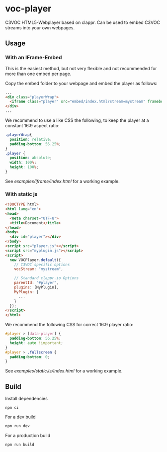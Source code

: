 # voc-player
C3VOC HTML5-Webplayer based on clappr. Can be used to embed C3VOC streams into your own webpages.

## Usage
### With an IFrame-Embed
This is the easiest method, but not very flexible and not recommended for more than one embed per page.

Copy the embed folder to your webpage and embed the player as follows:
```html
...
<div class="playerWrap">
  <iframe class="player" src="embed/index.html?stream=mystream" frameborder="0" allowfullscreen></iframe>
</div>
...
```

We recommend to use a like CSS the following, to keep the player at a constant 16:9 aspect ratio:
```css
.playerWrap{
  position: relative;
  padding-bottom: 56.25%;
}
.player {
  position: absolute;
  width: 100%;
  height: 100%;
}
```

See *examples/iframe/index.html* for a working example.

### With static js
```html
<!DOCTYPE html>
<html lang="en">
<head>
  <meta charset="UTF-8">
  <title>Document</title>
</head>
<body>
  <div id="player"></div>
</body>
<script src="player.js"></script>
<script src="myplugin.js"></script>
<script>
  new VOCPlayer.default({
    // C3VOC specific options
    vocStream: "mystream",

    // Standard clappr.io Options
    parentId: "#player",
    plugins: [MyPlugin],
    MyPlugin: {
      ...
    }
  });
</script>
</html>
```

We recommend the following CSS for correct 16:9 player ratio:
```css
#player > [data-player] {
  padding-bottom: 56.25%;
  height: auto !important;
}
#player > .fullscreen {
  padding-bottom: 0;
}
```

See *examples/staticJs/index.html* for a working example.


## Build
Install dependencies
```
npm ci
```

For a dev build
```bash
npm run dev
```

For a production build
```bash
npm run build
```